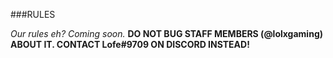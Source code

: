###RULES

*Our rules eh? Coming soon.*
**DO NOT BUG STAFF MEMBERS (@lolxgaming) ABOUT IT. CONTACT Lofe#9709 ON DISCORD
INSTEAD!**

